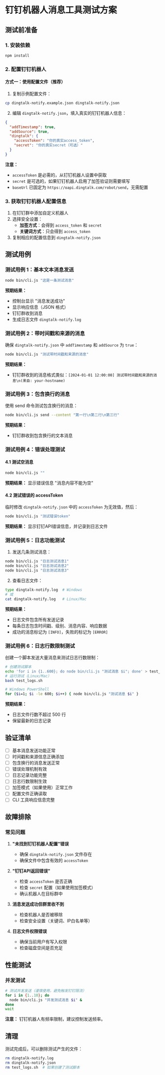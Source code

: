 # 钉钉机器人消息工具测试方案

## 测试前准备

### 1. 安装依赖
```bash
npm install
```

### 2. 配置钉钉机器人

#### 方式一：使用配置文件（推荐）
1. 复制示例配置文件：
```bash
cp dingtalk-notify.example.json dingtalk-notify.json
```

2. 编辑 `dingtalk-notify.json`，填入真实的钉钉机器人信息：
```json
{
  "addTimestamp": true,
  "addSource": true,
  "dingtalk": {
    "accessToken": "你的真实access_token",
    "secret": "你的真实secret（可选）"
  }
}
```

**注意：**
- `accessToken` 是必需的，从钉钉机器人设置中获取
- `secret` 是可选的，如果钉钉机器人启用了加签验证则需要填写
- `baseUrl` 已固定为 `https://oapi.dingtalk.com/robot/send`，无需配置

### 3. 获取钉钉机器人配置信息

1. 在钉钉群中添加自定义机器人
2. 选择安全设置：
   - **加签方式**：会得到 `access_token` 和 `secret`
   - **关键词方式**：只会得到 `access_token`
3. 复制相应的配置信息到 `dingtalk-notify.json`

## 测试用例

### 测试用例 1：基本文本消息发送
```bash
node bin/cli.js "这是一条测试消息"
```

**预期结果：**
- 控制台显示 "消息发送成功"
- 显示响应信息（JSON 格式）
- 钉钉群收到消息
- 生成日志文件 `dingtalk-notify.log`

### 测试用例 2：带时间戳和来源的消息
确保 `dingtalk-notify.json` 中 `addTimestamp` 和 `addSource` 为 `true`：
```bash
node bin/cli.js "测试带时间戳和来源的消息"
```

**预期结果：**
- 钉钉群收到的消息格式类似：`[2024-01-01 12:00:00] 测试带时间戳和来源的消息\n(来自: your-hostname)`

### 测试用例 3：包含换行的消息
使用 send 命令测试包含换行的消息：
```bash
node bin/cli.js send --content "第一行\n第二行\n第三行"
```

**预期结果：**
- 钉钉群收到包含换行的文本消息

### 测试用例 4：错误处理测试

#### 4.1 测试空消息
```bash
node bin/cli.js ""
```
**预期结果：** 显示错误信息 "消息内容不能为空"

#### 4.2 测试错误的 accessToken
临时修改 `dingtalk-notify.json` 中的 `accessToken` 为无效值，然后：
```bash
node bin/cli.js "测试错误token"
```
**预期结果：** 显示钉钉API错误信息，并记录到日志文件

### 测试用例 5：日志功能测试

1. 发送几条测试消息：
```bash
node bin/cli.js "日志测试消息1"
node bin/cli.js "日志测试消息2"
node bin/cli.js "日志测试消息3"
```

2. 查看日志文件：
```bash
type dingtalk-notify.log  # Windows
# 或
cat dingtalk-notify.log   # Linux/Mac
```

**预期结果：**
- 日志文件包含所有发送记录
- 每条日志包含时间戳、级别、消息内容、响应数据
- 成功的消息标记为 `[INFO]`，失败的标记为 `[ERROR]`

### 测试用例 6：日志行数限制测试

创建一个脚本发送大量消息来测试日志行数限制：
```bash
# 创建测试脚本
echo 'for i in {1..600}; do node bin/cli.js "测试消息 $i"; done' > test_logs.sh
# 运行测试（Linux/Mac）
bash test_logs.sh

# Windows PowerShell
for ($i=1; $i -le 600; $i++) { node bin/cli.js "测试消息 $i" }
```

**预期结果：**
- 日志文件行数不超过 500 行
- 保留最新的日志记录

## 验证清单

- [ ] 基本消息发送功能正常
- [ ] 时间戳和来源信息正确添加
- [ ] 包含换行的消息发送正常
- [ ] 错误处理机制有效
- [ ] 日志记录功能完整
- [ ] 日志行数限制生效
- [ ] 加签模式（如果使用）正常工作
- [ ] 配置文件正确读取
- [ ] CLI 工具响应信息完整

## 故障排除

### 常见问题

1. **"未找到钉钉机器人配置"错误**
   - 确保 `dingtalk-notify.json` 文件存在
   - 确保文件中包含有效的 `accessToken`

2. **"钉钉API返回错误"**
   - 检查 `accessToken` 是否正确
   - 检查 `secret` 配置（如果使用加签模式）
   - 确认机器人在目标群中

3. **消息发送成功但群里收不到**
   - 检查机器人是否被移除
   - 检查安全设置（关键词、IP白名单等）

4. **日志文件权限错误**
   - 确保当前用户有写入权限
   - 检查磁盘空间是否充足

## 性能测试

### 并发测试
```bash
# 测试并发发送（谨慎使用，避免触发钉钉限流）
for i in {1..10}; do
  node bin/cli.js "并发测试消息 $i" &
done
wait
```

**注意：** 钉钉机器人有频率限制，建议控制发送频率。

## 清理

测试完成后，可以删除测试产生的文件：
```bash
rm dingtalk-notify.log
rm dingtalk-notify.json
rm test_logs.sh  # 如果创建了测试脚本
```